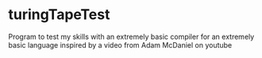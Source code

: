 # turingTapeTest
Program to test my skills with an extremely basic compiler for an extremely basic language inspired by a video from Adam McDaniel on youtube
